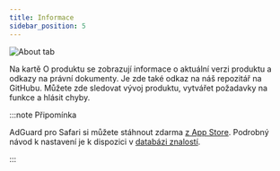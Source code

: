```yaml
---
title: Informace
sidebar_position: 5
---
```


![About tab](https://cdn.adtidy.org/public/Adguard/Blog/AG_for_Safari_in-depth_review/About.png)

Na kartě O produktu se zobrazují informace o aktuální verzi produktu a odkazy na právní dokumenty. Je zde také odkaz na náš repozitář na GitHubu. Můžete zde sledovat vývoj produktu, vytvářet požadavky na funkce a hlásit chyby.

:::note Připomínka

AdGuard pro Safari si můžete stáhnout zdarma [z App Store](https://apps.apple.com/app/adguard-for-safari/id1440147259). Podrobný návod k nastavení je k dispozici v [databázi znalostí](/adguard-for-safari/installation/).

:::
